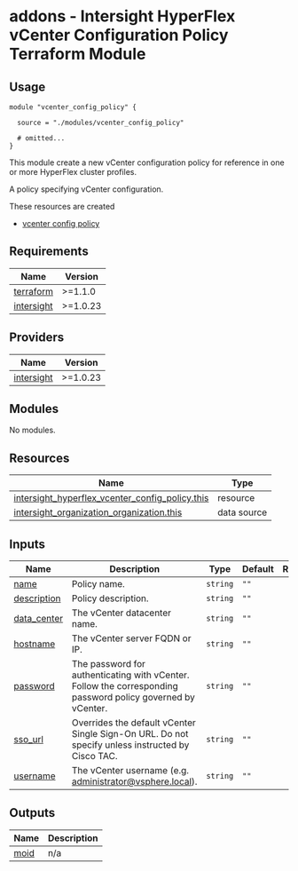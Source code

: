 # addons - Intersight HyperFlex vCenter Configuration Policy Terraform Module

## Usage

```hcl
module "vcenter_config_policy" {

  source = "./modules/vcenter_config_policy"

  # omitted...
}
```

This module create a new vCenter configuration policy for reference in one or more HyperFlex cluster profiles.

A policy specifying vCenter configuration.

These resources are created
* [vcenter config policy](https://registry.terraform.io/providers/CiscoDevNet/intersight/latest/docs/resources/hyperflex_vcenter_config_policy)

<!-- BEGINNING OF PRE-COMMIT-TERRAFORM DOCS HOOK -->
## Requirements

| Name | Version |
|------|---------|
| <a name="requirement_terraform"></a> [terraform](#requirement\_terraform) | >=1.1.0 |
| <a name="requirement_intersight"></a> [intersight](#requirement\_intersight) | >=1.0.23 |

## Providers

| Name | Version |
|------|---------|
| <a name="provider_intersight"></a> [intersight](#provider\_intersight) | >=1.0.23 |

## Modules

No modules.

## Resources

| Name | Type |
|------|------|
| [intersight_hyperflex_vcenter_config_policy.this](https://registry.terraform.io/providers/CiscoDevNet/intersight/latest/docs/resources/hyperflex_vcenter_config_policy) | resource |
| [intersight_organization_organization.this](https://registry.terraform.io/providers/CiscoDevNet/intersight/latest/docs/data-sources/organization_organization) | data source |

## Inputs

| Name | Description | Type | Default | Required |
|------|-------------|------|---------|:--------:|
| <a name="input_name"></a> [name](#input\_name) | Policy name. | `string` | `""` | yes |
| <a name="input_description"></a> [description](#input\_description) | Policy description. | `string` | `""` | no |
| <a name="input_data_center"></a> [data\_center](#input\_data\_center) | The vCenter datacenter name. | `string` | `""` | yes |
| <a name="input_hostname"></a> [hostname](#input\_hostname) | The vCenter server FQDN or IP. | `string` | `""` | yes |
| <a name="input_password"></a> [password](#input\_password) | The password for authenticating with vCenter. Follow the corresponding password policy governed by vCenter. | `string` | `""` | yes |
| <a name="input_sso_url"></a> [sso_url](#input\_sso\_url) | Overrides the default vCenter Single Sign-On URL. Do not specify unless instructed by Cisco TAC. | `string` | `""` | no |
| <a name="input_username"></a> [username](#input\_username) | The vCenter username (e.g. administrator@vsphere.local). | `string` | `""` | yes |

## Outputs

| Name | Description |
|------|-------------|
| <a name="output_moid"></a> [moid](#output\_moid) | n/a |
<!-- END OF PRE-COMMIT-TERRAFORM DOCS HOOK -->
